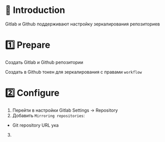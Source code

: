 # 📖 Introduction

Gitlab и Github поддерживают настройку зеркалирования репозиториев

# 1️⃣ Prepare

Создать Gitlab и Github репозитории

Создать в Github токен для зеркалирования с правами `workflow`

# 2️⃣ Configure

1. Перейти в настройки Gitlab Settings -> Repository
2. Добавить `Mirroring repositories`:
  - Git repository URL ука
3. 